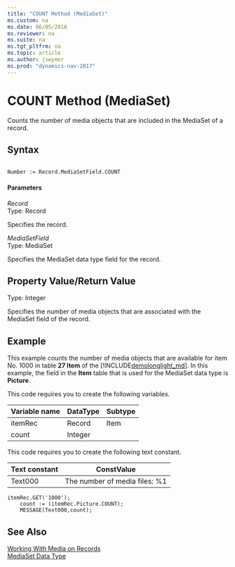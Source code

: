 ```yaml
---
title: "COUNT Method (MediaSet)"
ms.custom: na
ms.date: 06/05/2016
ms.reviewer: na
ms.suite: na
ms.tgt_pltfrm: na
ms.topic: article
ms.author: jswymer
ms.prod: "dynamics-nav-2017"
---
```

# COUNT Method (MediaSet)
Counts the number of media objects that are included in the MediaSet of a record.

## Syntax  

```  

Number := Record.MediaSetField.COUNT  
```  

#### Parameters  
 *Record*  
 Type: Record  

 Specifies the record.  

 *MediaSetField*  
 Type: MediaSet  

 Specifies the MediaSet data type field for the record.  

## Property Value/Return Value  
 Type: Integer  

 Specifies the number of media objects that are associated with the MediaSet field of the record.  

## Example  
 This example counts the number of media objects that are available for item No. 1000 in table **27 Item** of the  [!INCLUDE[demolonglight_md](../includes/demolonglight_md.md)]. In this example, the field in the **Item** table that is used for the MediaSet data type is **Picture**.  

This code requires you to create the following variables.

|Variable name|DataType|Subtype|  
|-------------------|--------------|-------------|  
|itemRec|Record|Item|  
|count|Integer||  

 This code requires you to create the following text constant.  

|  Text constant  |  ConstValue  |  
|-----------------|--------------|  
|Text000|The number of media files: %1|  

```  
itemRec.GET('1000');  
    count := (itemRec.Picture.COUNT);  
    MESSAGE(Text000,count);  
```  

## See Also  
[Working With Media on Records](Working-With-Media-on-Records.md)  
[MediaSet Data Type](MediaSet-Data-Type.md)  

